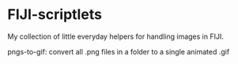 # FIJI-scriptlets
My collection of little everyday helpers for handling images in FIJI.

pngs-to-gif: convert all .png files in a folder to a single animated .gif
